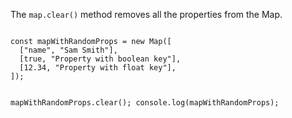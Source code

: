 The `map.clear()` method
removes all the properties from the Map.

<codeblock language="javascript" type="lesson">
<code>
const mapWithRandomProps = new Map([
  ["name", "Sam Smith"],
  [true, "Property with boolean key"],
  [12.34, "Property with float key"],
]);

mapWithRandomProps.clear();
console.log(mapWithRandomProps);
</code>
</codeblock>